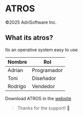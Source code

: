 # ATROS
&copy;2025 AdriSoftware Inc.

## What its atros?
Its an operative system easy to use

| Nombre   | Rol         |
| -------- | ----------- |
| Adrian   | Programador |
| Toni     | Diseñador   |
| Rodrigo  | Vendedor    |


Download ATROS in the [website](https://)
> Thanks for the support! 💖
